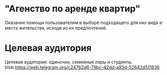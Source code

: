 # "Агенство по аренде квартир"
Оказание помощи пользователям в выборе подходящего для них 
вида и места жительства, исходя из их предпочтений.
# Целевая аудитория
Целевая аудитория: одиночки, семейные пары и студенты.
blob:https://web.telegram.org/c24762d6-79bc-42dd-a93d-52642d511836
